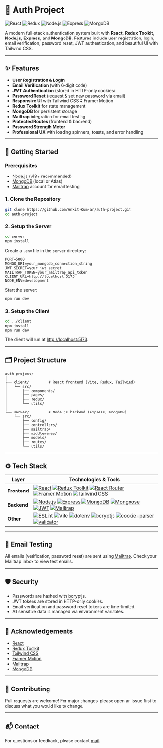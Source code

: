 # 🔐 Auth Project

![React](https://img.shields.io/badge/React-18+-61DAFB?logo=react&logoColor=white)
![Redux](https://img.shields.io/badge/Redux-Toolkit-764ABC?logo=redux&logoColor=white)
![Node.js](https://img.shields.io/badge/Node.js-18+-339933?logo=node.js&logoColor=white)
![Express](https://img.shields.io/badge/Express.js-4+-000000?logo=express&logoColor=white)
![MongoDB](https://img.shields.io/badge/MongoDB-6+-47A248?logo=mongodb&logoColor=white)


A modern full-stack authentication system built with **React**, **Redux Toolkit**, **Node.js**, **Express**, and **MongoDB**. Features include user registration, login, email verification, password reset, JWT authentication, and beautiful UI with Tailwind CSS.

---

## ✨ Features

- **User Registration & Login**
- **Email Verification** (with 6-digit code)
- **JWT Authentication** (stored in HTTP-only cookies)
- **Password Reset** (request & set new password via email)
- **Responsive UI** with Tailwind CSS & Framer Motion
- **Redux Toolkit** for state management
- **MongoDB** for persistent storage
- **Mailtrap** integration for email testing
- **Protected Routes** (frontend & backend)
- **Password Strength Meter**
- **Professional UX** with loading spinners, toasts, and error handling

---

## 🚀 Getting Started

### Prerequisites

- [Node.js](https://nodejs.org/) (v18+ recommended)
- [MongoDB](https://www.mongodb.com/) (local or Atlas)
- [Mailtrap](https://mailtrap.io/) account for email testing

### 1. Clone the Repository

```sh
git clone https://github.com/Ankit-Kum-ar/auth-project.git
cd auth-project
```

### 2. Setup the Server

```sh
cd server
npm install
```

Create a `.env` file in the `server` directory:

```env
PORT=5000
MONGO_URI=your_mongodb_connection_string
JWT_SECRET=your_jwt_secret
MAILTRAP_TOKEN=your_mailtrap_api_token
CLIENT_URL=http://localhost:5173
NODE_ENV=development
```

Start the server:

```sh
npm run dev
```

### 3. Setup the Client

```sh
cd ../client
npm install
npm run dev
```

The client will run at [http://localhost:5173](http://localhost:5173).

---

## 🗂️ Project Structure

```
auth-project/
│
├── client/         # React frontend (Vite, Redux, Tailwind)
│   └── src/
│       ├── components/
│       ├── pages/
│       ├── redux/
│       └── utils/
│
└── server/         # Node.js backend (Express, MongoDB)
    └── src/
        ├── config/
        ├── controllers/
        ├── mailtrap/
        ├── middlewares/
        ├── models/
        ├── routes/
        └── utils/
```

---

## ⚙️ Tech Stack

| Layer       | Technologies & Tools                                                                                                                                                                                                                                                                                                                                                 |
|-------------|----------------------------------------------------------------------------------------------------------------------------------------------------------------------------------------------------------------------------------------------------------------------------------------------------------------------------------------------------------------------|
| **Frontend** | [![React](https://img.shields.io/badge/React-61DAFB?logo=react&logoColor=white)](https://react.dev/) [![Redux Toolkit](https://img.shields.io/badge/Redux%20Toolkit-764ABC?logo=redux&logoColor=white)](https://redux-toolkit.js.org/) [![React Router](https://img.shields.io/badge/React%20Router-CA4245?logo=react-router&logoColor=white)](https://reactrouter.com/) [![Framer Motion](https://img.shields.io/badge/Framer%20Motion-0055FF?logo=framer&logoColor=white)](https://www.framer.com/motion/) [![Tailwind CSS](https://img.shields.io/badge/Tailwind%20CSS-38B2AC?logo=tailwind-css&logoColor=white)](https://tailwindcss.com/) |
| **Backend**  | [![Node.js](https://img.shields.io/badge/Node.js-339933?logo=node.js&logoColor=white)](https://nodejs.org/) [![Express](https://img.shields.io/badge/Express-000000?logo=express&logoColor=white)](https://expressjs.com/) [![MongoDB](https://img.shields.io/badge/MongoDB-47A248?logo=mongodb&logoColor=white)](https://www.mongodb.com/) [![Mongoose](https://img.shields.io/badge/Mongoose-880000?logo=mongoose&logoColor=white)](https://mongoosejs.com/) [![JWT](https://img.shields.io/badge/JWT-000000?logo=jsonwebtokens&logoColor=white)](https://jwt.io/) [![Mailtrap](https://img.shields.io/badge/Mailtrap-009688?logo=mailtrap&logoColor=white)](https://mailtrap.io/) |
| **Other**    | [![ESLint](https://img.shields.io/badge/ESLint-4B32C3?logo=eslint&logoColor=white)](https://eslint.org/) [![Vite](https://img.shields.io/badge/Vite-646CFF?logo=vite&logoColor=white)](https://vitejs.dev/) [![dotenv](https://img.shields.io/badge/dotenv-8DD6F9?logo=dotenv&logoColor=white)](https://github.com/motdotla/dotenv) [![bcryptjs](https://img.shields.io/badge/bcryptjs-00599C?logo=javascript&logoColor=white)](https://www.npmjs.com/package/bcryptjs) [![cookie-parser](https://img.shields.io/badge/cookie--parser-FFCA28?logo=cookiecutter&logoColor=white)](https://www.npmjs.com/package/cookie-parser) [![validator](https://img.shields.io/badge/validator-00BFFF?logo=checkmarx&logoColor=white)](https://www.npmjs.com/package/validator) |
---

## 📧 Email Testing

All emails (verification, password reset) are sent using [Mailtrap](https://mailtrap.io/). Check your Mailtrap inbox to view test emails.

---

## 🛡️ Security

- Passwords are hashed with bcryptjs.
- JWT tokens are stored in HTTP-only cookies.
- Email verification and password reset tokens are time-limited.
- All sensitive data is managed via environment variables.

---

## 🙏 Acknowledgements

- [React](https://react.dev/)
- [Redux Toolkit](https://redux-toolkit.js.org/)
- [Tailwind CSS](https://tailwindcss.com/)
- [Framer Motion](https://www.framer.com/motion/)
- [Mailtrap](https://mailtrap.io/)
- [MongoDB](https://www.mongodb.com/)

---

## 🤝 Contributing

Pull requests are welcome! For major changes, please open an issue first to discuss what you would like to change.

---

## 📬 Contact

For questions or feedback, please contact [mail](mailto:ankitcode2511@gmail.com).